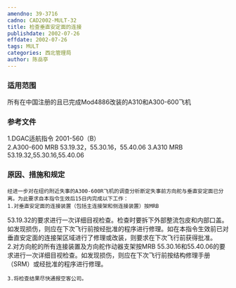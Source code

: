 ```yaml
---
amendno: 39-3716  
cadno: CAD2002-MULT-32  
title: 检查垂直安定面的连接  
publishdate: 2002-07-26  
effdate: 2002-07-26  
tags: MULT  
categories: 西北管理局  
author: 陈岳亭  
---
```

  
### 适用范围  
所有在中国注册的且已完成Mod4886改装的A310和A300-600飞机  
  
<!--more-->  
### 参考文件  
1.DGAC适航指令 2001-560（B）  
    2.A300-600 MRB 53.19.32，55.30.16，55.40.06     3.A310 MRB 53.19.32,55.30.16,55.40.06  
  
### 原因、措施和规定  
    经进一步对在纽约附近失事的A300-600R飞机的调查分析断定失事前方向舵与垂直安定面已分离。为此要求自本指令生效后15日内完成以下工作：  
    1.对垂直安定面的连接装置（包括主连接架和侧连接装置）按MRB  
53.19.32的要求进行一次详细目视检查。检查时要拆下外部整流包皮和内部口盖。如发现损伤，则应在下次飞行前按经批准的程序进行修理。如在本指令生效前已对垂直安定面的连接架区域进行了修理或改装，则要求在下次飞行前获得批准。  
    2.对方向舵的所有连接装置及方向舵作动器支架按MRB 55.30.16和55.40.06的要求进行一次详细目视检查。如发现损伤，则应在下次飞行前按结构修理手册（SRM）或经批准的程序进行修理。  
      
    3.将检查结果尽快通报空客公司。  
